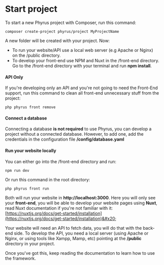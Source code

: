 # Start project

To start a new Phyrus project with Composer, run this command:

```
composer create-project phyrus/project MyProjectName
```

A new folder will be created with your project. Now:

* To run your website/API use a local web server (e.g Apache or Nginx) on the /public directory.
* To develop your front-end use NPM and Nuxt in the /front-end directory. Go to the /front-end directory with your terminal and run **npm install**.

#### API Only

If you're developing only an API and you're not going to need the Front-End support, run this command to clean all front-end unnecessary stuff from the project:

```
php phyrus front remove
```

#### Connect a database

Connecting a database **is not required** to use Phyrus, you can develop a project without a connected database. However, to add one, add the credentials in the configuration file **/config/database.yaml**

#### **Run your website locally**

You can either go into the /front-end directory and run:

```
npm run dev
```

Or run this command in the root directory:

```
php phyrus front run
```

Both will run your website in **http://localhost:3000**. Here you will only see your **front-end**, you will be able to develop your website pages using **Nuxt**, read Nuxt documentation if you're not familiar with it: [https://nuxtjs.org/docs/get-started/installation](https://nuxtjs.org/docs/get-started/installation)&#x20;

Your website will need an API to fetch data, you will do that with the back-end side. To develop the API, you need a local server (using Apache or Nginx, or using tools like Xampp, Mamp, etc) pointing at the **/public** directory in your project.

Once you've got this, keep reading the documentation to learn how to use the framework.

